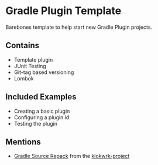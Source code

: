 # Gradle Plugin Template
Barebones template to help start new Gradle Plugin projects.

## Contains
- Template plugin
- JUnit Testing
- Git-tag based versioning
- Lombok

## Included Examples
- Creating a basic plugin
- Configuring a plugin id
- Testing the plugin

## Mentions
- [Gradle Source Repack](https://github.com/croz-ltd/klokwrk-project/blob/master/modules/tool/klokwrk-tool-gradle-source-repack/README.md)
  from the [klokwrk-project](https://github.com/croz-ltd/klokwrk-project)
